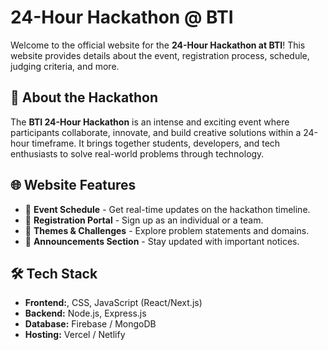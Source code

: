 
# 24-Hour Hackathon @ BTI

Welcome to the official website for the **24-Hour Hackathon at BTI**! This website provides details about the event, registration process, schedule, judging criteria, and more.

## 🚀 About the Hackathon
The **BTI 24-Hour Hackathon** is an intense and exciting event where participants collaborate, innovate, and build creative solutions within a 24-hour timeframe. It brings together students, developers, and tech enthusiasts to solve real-world problems through technology.

## 🌐 Website Features
- 📅 **Event Schedule** - Get real-time updates on the hackathon timeline.
- 📝 **Registration Portal** - Sign up as an individual or a team.
- 🎯 **Themes & Challenges** - Explore problem statements and domains.
- 📢 **Announcements Section** - Stay updated with important notices.

## 🛠️ Tech Stack
- **Frontend:**, CSS, JavaScript (React/Next.js)
- **Backend:** Node.js, Express.js
- **Database:** Firebase / MongoDB
- **Hosting:** Vercel / Netlify

